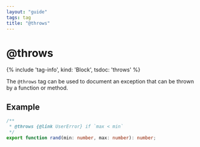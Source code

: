 ```yaml
---
layout: "guide"
tags: tag
title: "@throws"
---
```


# @throws

{% include 'tag-info', kind: 'Block', tsdoc: 'throws' %}

The `@throws` tag can be used to document an exception that can be thrown by a function or method.

## Example

```ts
/**
 * @throws {@link UserError} if `max < min`
 */
export function rand(min: number, max: number): number;
```
